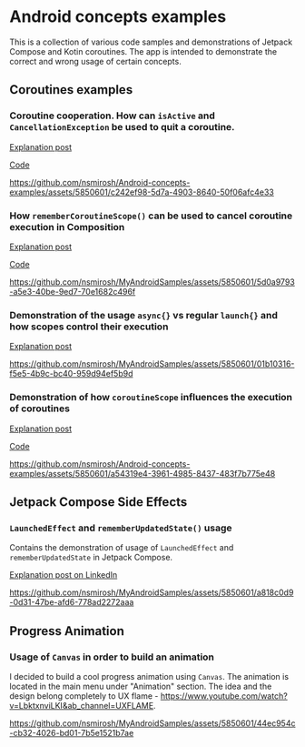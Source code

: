 # Android concepts examples

This is a collection of various code samples and demonstrations of Jetpack Compose and Kotin coroutines. 
The app is intended to demonstrate the correct and wrong usage of certain concepts.


## Coroutines examples

### Coroutine cooperation. How can `isActive` and `CancellationException` be used to quit a coroutine.

[Explanation post](https://www.nickmirosh.com/post/do-you-know-what-coroutines-are-cooperative-means)

[Code](https://github.com/nsmirosh/Android-concepts-examples/blob/main/app/src/main/java/nick/mirosh/androidsamples/ui/coroutines/cooperative_coroutine/CooperativeCancellationScreen.kt)

https://github.com/nsmirosh/Android-concepts-examples/assets/5850601/c242ef98-5d7a-4903-8640-50f06afc4e33

### How `rememberCoroutineScope()` can be used to cancel coroutine execution in Composition

[Explanation post](https://www.nickmirosh.com/post/are-you-using-coroutines-inside-your-composables-make-sure-to-use-remembercoroutinescope)

[Code](https://github.com/nsmirosh/Android-concepts-examples/blob/main/app/src/main/java/nick/mirosh/androidsamples/ui/coroutines/remember_coroutine_scope/RememberCoroutineScope.kt)

https://github.com/nsmirosh/MyAndroidSamples/assets/5850601/5d0a9793-a5e3-40be-9ed7-70e1682c496f

### Demonstration of the usage `async{}` vs regular `launch{}` and how scopes control their execution

[Explanation post](https://www.nickmirosh.com/post/do-you-know-how-scopes-work-in-coroutines)

https://github.com/nsmirosh/MyAndroidSamples/assets/5850601/01b10316-f5e5-4b9c-bc40-959d94ef5b9d

### Demonstration of how `coroutineScope` influences the execution of coroutines

[Explanation post](https://www.nickmirosh.com/post/do-you-know-how-coroutinescope-works-in-coroutines)

[Code](https://github.com/nsmirosh/Android-concepts-examples/blob/main/app/src/main/java/nick/mirosh/androidsamples/ui/coroutines/coroutine_scope/CoroutineScopeScreen.kt)

https://github.com/nsmirosh/Android-concepts-examples/assets/5850601/a54319e4-3961-4985-8437-483f7b775e48


## Jetpack Compose Side Effects
### `LaunchedEffect` and `rememberUpdatedState()` usage

Contains the demonstration of usage of `LaunchedEffect` and `rememberUpdatedState` in Jetpack
Compose.

[Explanation post on LinkedIn](https://www.linkedin.com/posts/nikolay-miroshnychenko-5838a25a_jetpackcompose-androiddevelopment-programming-activity-7118646129650528256-DtO1?utm_source=share&utm_medium=member_desktop)

https://github.com/nsmirosh/MyAndroidSamples/assets/5850601/a818c0d9-0d31-47be-afd6-778ad2272aaa


## Progress Animation 
### Usage of `Canvas` in order to build an animation 

I decided to build a cool progress animation using `Canvas`. The animation is located in the main menu under "Animation" section.
The idea and the design belong completely to UX flame - https://www.youtube.com/watch?v=LbktxnviLKI&ab_channel=UXFLAME.

https://github.com/nsmirosh/MyAndroidSamples/assets/5850601/44ec954c-cb32-4026-bd01-7b5e1521b7ae




